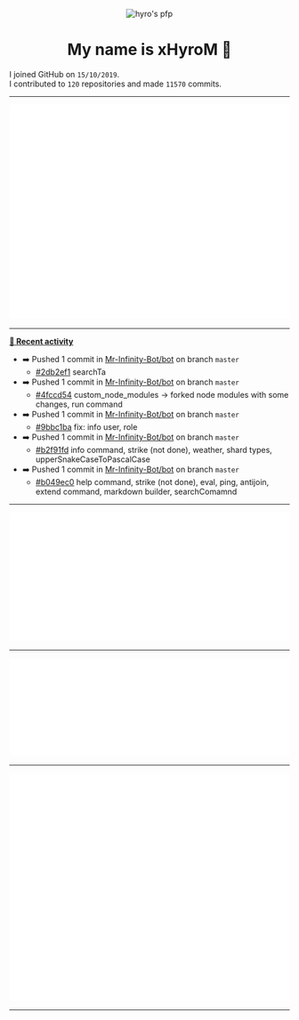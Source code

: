 <p align="center">
    <img src="https://avatars.githubusercontent.com/u/56601352" width="192" alt="hyro's pfp" />
    <h1 align="center">My name is xHyroM 👋</h1>
</p>

I joined GitHub on `15/10/2019`.  
I contributed to `120` repositories and made `11570` commits.  

___

<img src="https://github.com/xHyroM/xHyroM/blob/master/.cache/base.svg">

___

**[📰 Recent activity](https://github.com/xHyroM)**
* ➡️ Pushed 1 commit in [Mr-Infinity-Bot/bot](https://github.com/Mr-Infinity-Bot/bot) on branch `master`
  * [#2db2ef1](https://github.com/Mr-Infinity-Bot/bot/commit/2db2ef1) searchTa
* ➡️ Pushed 1 commit in [Mr-Infinity-Bot/bot](https://github.com/Mr-Infinity-Bot/bot) on branch `master`
  * [#4fccd54](https://github.com/Mr-Infinity-Bot/bot/commit/4fccd54) custom_node_modules -&gt; forked node modules with some changes, run command
* ➡️ Pushed 1 commit in [Mr-Infinity-Bot/bot](https://github.com/Mr-Infinity-Bot/bot) on branch `master`
  * [#9bbc1ba](https://github.com/Mr-Infinity-Bot/bot/commit/9bbc1ba) fix: info user, role
* ➡️ Pushed 1 commit in [Mr-Infinity-Bot/bot](https://github.com/Mr-Infinity-Bot/bot) on branch `master`
  * [#b2f91fd](https://github.com/Mr-Infinity-Bot/bot/commit/b2f91fd) info command, strike (not done), weather, shard types, upperSnakeCaseToPascalCase
* ➡️ Pushed 1 commit in [Mr-Infinity-Bot/bot](https://github.com/Mr-Infinity-Bot/bot) on branch `master`
  * [#b049ec0](https://github.com/Mr-Infinity-Bot/bot/commit/b049ec0) help command, strike (not done), eval, ping, antijoin, extend command, markdown builder, searchComamnd


___

<img src="https://github.com/xHyroM/xHyroM/blob/master/.cache/isocalendar.svg">

___

<img src="https://github.com/xHyroM/xHyroM/blob/master/.cache/languages.svg">

___

<img src="https://github.com/xHyroM/xHyroM/blob/master/.cache/achievements.svg">

___